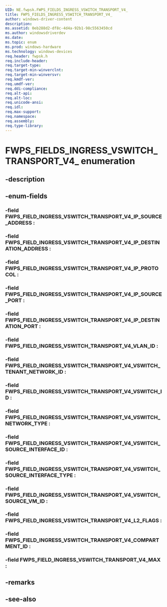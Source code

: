 ```yaml
---
UID: NE.fwpsk.FWPS_FIELDS_INGRESS_VSWITCH_TRANSPORT_V4_
title: FWPS_FIELDS_INGRESS_VSWITCH_TRANSPORT_V4_
author: windows-driver-content
description: 
ms.assetid: 0eb288d2-df8c-4d4a-92b1-98c5563450cd
ms.author: windowsdriverdev
ms.date: 
ms.topic: enum
ms.prod: windows-hardware
ms.technology: windows-devices
req.header: fwpsk.h
req.include-header:
req.target-type:
req.target-min-winverclnt:
req.target-min-winversvr:
req.kmdf-ver:
req.umdf-ver:
req.ddi-compliance:
req.alt-api:
req.alt-loc:
req.unicode-ansi:
req.idl:
req.max-support:
req.namespace:
req.assembly:
req.type-library:
---
```


# FWPS_FIELDS_INGRESS_VSWITCH_TRANSPORT_V4_ enumeration

## -description



## -enum-fields

### -field FWPS_FIELD_INGRESS_VSWITCH_TRANSPORT_V4_IP_SOURCE_ADDRESS : 
### -field FWPS_FIELD_INGRESS_VSWITCH_TRANSPORT_V4_IP_DESTINATION_ADDRESS : 
### -field FWPS_FIELD_INGRESS_VSWITCH_TRANSPORT_V4_IP_PROTOCOL : 
### -field FWPS_FIELD_INGRESS_VSWITCH_TRANSPORT_V4_IP_SOURCE_PORT : 
### -field FWPS_FIELD_INGRESS_VSWITCH_TRANSPORT_V4_IP_DESTINATION_PORT : 
### -field FWPS_FIELD_INGRESS_VSWITCH_TRANSPORT_V4_VLAN_ID : 
### -field FWPS_FIELD_INGRESS_VSWITCH_TRANSPORT_V4_VSWITCH_TENANT_NETWORK_ID : 
### -field FWPS_FIELD_INGRESS_VSWITCH_TRANSPORT_V4_VSWITCH_ID : 
### -field FWPS_FIELD_INGRESS_VSWITCH_TRANSPORT_V4_VSWITCH_NETWORK_TYPE : 
### -field FWPS_FIELD_INGRESS_VSWITCH_TRANSPORT_V4_VSWITCH_SOURCE_INTERFACE_ID : 
### -field FWPS_FIELD_INGRESS_VSWITCH_TRANSPORT_V4_VSWITCH_SOURCE_INTERFACE_TYPE : 
### -field FWPS_FIELD_INGRESS_VSWITCH_TRANSPORT_V4_VSWITCH_SOURCE_VM_ID : 
### -field FWPS_FIELD_INGRESS_VSWITCH_TRANSPORT_V4_L2_FLAGS : 
### -field FWPS_FIELD_INGRESS_VSWITCH_TRANSPORT_V4_COMPARTMENT_ID : 
### -field FWPS_FIELD_INGRESS_VSWITCH_TRANSPORT_V4_MAX : 

## -remarks

## -see-also